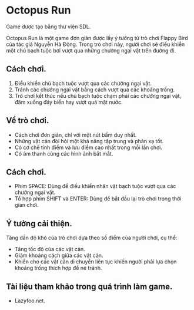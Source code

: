 # Octopus Run
Game được tạo bằng thư viện SDL.

Octopus Run là một game đơn giản được lấy ý tưởng từ trò chơi Flappy Bird của tác giả Nguyễn Hà Đông. Trong trò chơi này, người chơi sẽ điều khiển một chú bạch tuộc bơi vượt qua những chướng ngại vật trên đường đi.

## Cách chơi.
1. Điều khiển chú bạch tuộc vượt qua các chướng ngại vật.
2. Tránh các chướng ngại vật bằng cách vượt qua các khoảng trống.
3. Trò chơi kết thúc nếu chú bạch tuộc chạm phải các chướng ngại vật, đâm xuống đáy biển hay vượt quá mặt nước.

## Về trò chơi.
- Cách chơi đơn giản, chỉ với một nút bấm duy nhất.
- Những vật cản đòi hỏi một khả năng tập trung và phản xạ tốt.
- Có cơ chế tính điểm và lưu điểm cao nhất trong mỗi lần chơi.
- Có âm thanh cùng các hình ảnh bắt mắt.

## Cách chơi.
- Phím SPACE: Dùng để điều khiển nhân vật bạch tuộc vượt qua các chướng ngại vật.
- Tổ hợp phím SHIFT và ENTER: Dùng để bắt đầu lại trò chơi trong thời gian chơi.

## Ý tưởng cải thiện.
Tăng dần độ khó của trò chơi dựa theo số điểm của người chơi, cụ thể:
- Tăng tốc độ của các vật cản.
- Giảm khoảng cách giữa các vật cản.
- Khiến cho các vật cản di chuyển liên tục khiến người phải lựa chọn khoảng trống thích hợp để né tránh.

## Tài liệu tham khảo trong quá trình làm game.
- Lazyfoo.net.